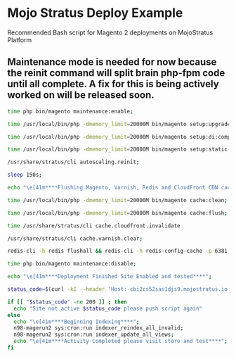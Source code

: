 # Mojo Stratus Deploy Example
Recommended Bash script for Magento 2 deployments on MojoStratus Platform

## Maintenance mode is needed for now because the reinit command will split brain php-fpm code until all complete. A fix for this is being actively worked on will be released soon.
```bash
time php bin/magento maintenance:enable;
```

```bash
time /usr/local/bin/php -dmemory_limit=20000M bin/magento setup:upgrade;
```

```bash
time /usr/local/bin/php -dmemory_limit=20000M bin/magento setup:di:compile;
```

```bash
time /usr/local/bin/php -dmemory_limit=20000M bin/magento setup:static-content:deploy --jobs=$(nproc);
```

```bash
/usr/share/stratus/cli autoscaling.reinit;
```

```bash
sleep 150s;
```

```bash
echo "\e[41m****Flushing Magento, Varnish, Redis and CloudFront CDN cache at this stage****";
```

```bash
time /usr/local/bin/php -dmemory_limit=20000M bin/magento cache:clean;
```

```bash
time /usr/local/bin/php -dmemory_limit=20000M bin/magento cache:flush;
```

```bash
time /usr/share/stratus/cli cache.cloudfront.invalidate
```

```bash
/usr/share/stratus/cli cache.varnish.clear;
```

```bash
redis-cli -h redis flushall && redis-cli -h redis-config-cache -p 6381 flushall;
```

```bash
time php bin/magento maintenance:disable;
```

```bash
echo "\e[41m****Deployment Finished Site Enabled and tested****";
```

```bash
status_code=$(curl -kI --header 'Host: cbi2cs52sas1djs9.mojostratus.io' --write-out %{http_code} --silent --output /dev/null 'https://nginx/')
```

```bash
if [[ "$status_code" -ne 200 ]] ; then
  echo "Site not active $status_code please push script again"
else
  echo "\e[41m****Beginning Indexing****";
  n98-magerun2 sys:cron:run indexer_reindex_all_invalid;
  n98-magerun2 sys:cron:run indexer_update_all_views;
  echo "\e[41m****Activity Completed please visit store and test****";
fi
```
